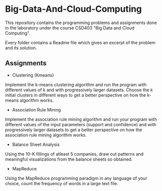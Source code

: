# Big-Data-And-Cloud-Computing

This repository contains the programming problems and assignments done in the laboratory under the course CSD403 "Big Data and Cloud Computing".

Every folder contains a Readme file which gives an excerpt of the problem and its solution.

## Assignments

- Clustering (Kmeans)

Implement the k-means clustering algorithm and run the program with different values of k and with progressively larger datasets. Choose the k initial clusters in different ways to get a better perspective on how the k-means algorithm works.

- Association Rule Mining 

Implement the association rule mining algorithm and run your program with different values of the input parameters (support and confidence) and with progressively larger datasets to get a better perspective on how the association rule mining algorithm works.

- Balance Sheet Analysis

Using the 10-K fillings of atleast 5 companies, draw out patterns and meaningful visualizations from the balance sheets so obtained. 

- MapReduce

Using the MapReduce programming paradigm in any language of your choice, count the frequency of words in a large text file.



